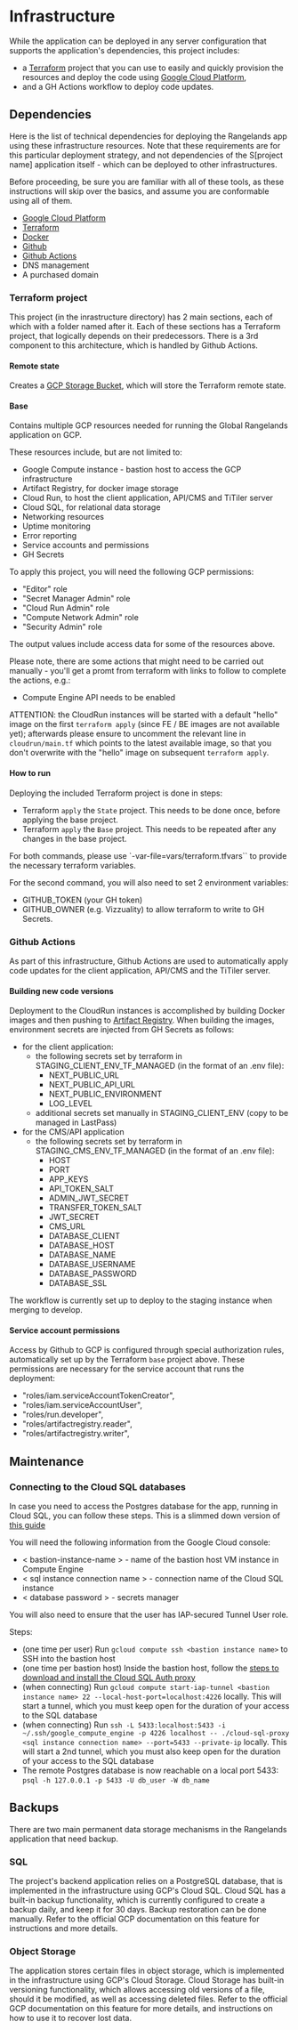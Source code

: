 # Infrastructure

While the application can be deployed in any server configuration that supports the application's dependencies, this project includes:
- a [Terraform](https://www.terraform.io/) project that you can use to easily and quickly provision the resources and deploy the code using [Google Cloud Platform](https://cloud.google.com/),
- and a GH Actions workflow to deploy code updates.

## Dependencies

Here is the list of technical dependencies for deploying the Rangelands app using these infrastructure resources. Note that these requirements are for this particular deployment strategy, and not dependencies of the S[project name] application itself - which can be deployed to other infrastructures.

Before proceeding, be sure you are familiar with all of these tools, as these instructions will skip over the basics, and assume you are conformable using all of them.

- [Google Cloud Platform](https://cloud.google.com)
- [Terraform](https://www.terraform.io/)
- [Docker](https://www.docker.com/)
- [Github](https://github.com)
- [Github Actions](https://github.com/features/actions)
- DNS management
- A purchased domain

### Terraform project

This project (in the inrastructure directory) has 2 main sections, each of which with a folder named after it. Each of these sections has a Terraform project, that logically depends on their predecessors. There is a 3rd component to this architecture, which is handled by Github Actions.

#### Remote state

Creates a [GCP Storage Bucket](https://cloud.google.com/storage/docs/json_api/v1/buckets), which will store the Terraform remote state.

#### Base

Contains multiple GCP resources needed for running the Global Rangelands application on GCP.

These resources include, but are not limited to:

- Google Compute instance - bastion host to access the GCP infrastructure
- Artifact Registry, for docker image storage
- Cloud Run, to host the client application, API/CMS and TiTiler server
- Cloud SQL, for relational data storage
- Networking resources
- Uptime monitoring
- Error reporting
- Service accounts and permissions
- GH Secrets

To apply this project, you will need the following GCP permissions:

- "Editor" role
- "Secret Manager Admin" role
- "Cloud Run Admin" role
- "Compute Network Admin" role
- "Security Admin" role

The output values include access data for some of the resources above.

Please note, there are some actions that might need to be carried out manually - you'll get a promt from terraform with links to follow to complete the actions, e.g.:
- Compute Engine API needs to be enabled

ATTENTION: the CloudRun instances will be started with a default "hello" image on the first `terraform apply` (since FE / BE images are not available yet); afterwards please ensure to uncomment the relevant line in `cloudrun/main.tf` which points to the latest available image, so that you don't overwrite with the "hello" image on subsequent `terraform apply`.

#### How to run

Deploying the included Terraform project is done in steps:

- Terraform `apply` the `State` project. This needs to be done once, before applying the base project.
- Terraform `apply` the `Base` project. This needs to be repeated after any changes in the base project.

For both commands, please use `-var-file=vars/terraform.tfvars`` to provide the necessary terraform variables.

For the second command, you will also need to set 2 environment variables:
- GITHUB_TOKEN (your GH token)
- GITHUB_OWNER (e.g. Vizzuality)
to allow terraform to write to GH Secrets.

### Github Actions

As part of this infrastructure, Github Actions are used to automatically apply code updates for the client application, API/CMS and the TiTiler server.

#### Building new code versions

Deployment to the CloudRun instances is accomplished by building Docker images and then pushing to [Artifact Registry](https://cloud.google.com/artifact-registry). When building the images, environment secrets are injected from GH Secrets as follows:
- for the client application:
  - the following secrets set by terraform in STAGING_CLIENT_ENV_TF_MANAGED (in the format of an .env file):
    - NEXT_PUBLIC_URL
    - NEXT_PUBLIC_API_URL
    - NEXT_PUBLIC_ENVIRONMENT
    - LOG_LEVEL
  - additional secrets set manually in STAGING_CLIENT_ENV (copy to be managed in LastPass)
- for the CMS/API application
  - the following secrets set by terraform in STAGING_CMS_ENV_TF_MANAGED (in the format of an .env file):
    - HOST
    - PORT
    - APP_KEYS
    - API_TOKEN_SALT
    - ADMIN_JWT_SECRET
    - TRANSFER_TOKEN_SALT
    - JWT_SECRET
    - CMS_URL
    - DATABASE_CLIENT
    - DATABASE_HOST
    - DATABASE_NAME
    - DATABASE_USERNAME
    - DATABASE_PASSWORD
    - DATABASE_SSL

The workflow is currently set up to deploy to the staging instance when merging to develop.

#### Service account permissions

Access by Github to GCP is configured through special authorization rules, automatically set up by the Terraform `base` project above.
These permissions are necessary for the service account that runs the deployment:
- "roles/iam.serviceAccountTokenCreator",
- "roles/iam.serviceAccountUser",
- "roles/run.developer",
- "roles/artifactregistry.reader",
- "roles/artifactregistry.writer",

## Maintenance

### Connecting to the Cloud SQL databases

In case you need to access the Postgres database for the app, running in Cloud SQL, you can follow these steps.
This is a slimmed down version of [this guide](https://medium.com/google-cloud/cloud-sql-with-private-ip-only-the-good-the-bad-and-the-ugly-de4ac23ce98a)

You will need the following information from the Google Cloud console:
- < bastion-instance-name > - name of the bastion host VM instance in Compute Engine
- < sql instance connection name > - connection name of the Cloud SQL instance
- < database password > - secrets manager

You will also need to ensure that the user has IAP-secured Tunnel User role.

Steps:
- (one time per user) Run `gcloud compute ssh <bastion instance name>` to SSH into the bastion host
- (one time per bastion host) Inside the bastion host, follow the [steps to download and install
  the Cloud SQL Auth proxy](https://cloud.google.com/sql/docs/postgres/sql-proxy#install)
- (when connecting) Run `gcloud compute start-iap-tunnel <bastion instance name> 22 --local-host-port=localhost:4226` locally. This will start a tunnel, which you must keep open for the duration of your access to the SQL database
- (when connecting) Run `ssh -L 5433:localhost:5433 -i ~/.ssh/google_compute_engine -p 4226 localhost -- ./cloud-sql-proxy <sql instance connection name> --port=5433 --private-ip` locally. This will start a 2nd tunnel, which you must also keep open for the duration of your access to the SQL database
- The remote Postgres database is now reachable on a local port 5433: `psql -h 127.0.0.1 -p 5433 -U db_user -W db_name`

## Backups

There are two main permanent data storage mechanisms in the Rangelands application that need backup.

### SQL

The project's backend application relies on a PostgreSQL database, that is implemented in the infrastructure using GCP's Cloud SQL. Cloud SQL has a built-in backup functionality, which is currently configured to create a backup daily, and keep it for 30 days. Backup restoration can be done manually. Refer to the official GCP documentation on this
feature for instructions and more details.

### Object Storage

The application stores certain files in object storage, which is implemented in the infrastructure using GCP's Cloud Storage. Cloud Storage has built-in versioning functionality, which allows accessing old versions of a file, should it
be modified, as well as accessing deleted files. Refer to the official GCP documentation on this feature for more details, and instructions on how to use it to recover lost data.
